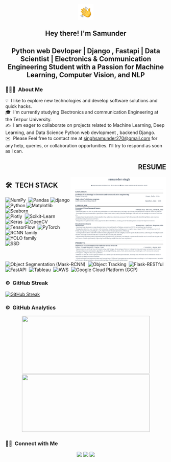 

<p align="center"><img alt="Night Coding" src="Hand%20Wave.gif" width='50' align="center"/></p><h2 align="center">Hey there! I'm Samunder </h2>

<h2 align="center">Python web Devloper | Django , Fastapi | Data Scientist | Electronics & Communication Engineering Student with a Passion for Machine Learning, Computer Vision, and NLP</h2>


### 👨🏻‍💻 &nbsp;About Me

💡 &nbsp;I like to explore new technologies and develop software solutions and quick hacks.\
🎓 &nbsp;I'm currently studying Electronics and communication Engineering at the Tezpur University.\
✍️ &nbsp;I am eager to collaborate on projects related to Machine Learning, Deep Learning, and Data Science Python web devlopment , backend Django.\
✉️ &nbsp;Please Feel free to contact me at singhsamunder270@gmail.com for any help, queries, or collaboration opportunities. I'll try to respond as soon as I can.

<p align="center">
<h2 align="right" width='200'>RESUME</h2>
  <a href="https://drive.google.com/file/d/1g9qogPxQd1bmdqZP5GHCqRzuZj7__swB/view?usp=drive_link">
    <img src="https://github.com/samthakur587/samthakur587/blob/main/Screenshot%202023-10-15%20232757.png" align="right" width='300' heght = '150' alt="Resume Thumbnail">
  </a>
 <h2 align="left" width='200'>🛠 &nbsp;TECH STACK</h2>
</p>


<div align="left">
  
  ![NumPy](https://img.shields.io/badge/-NumPy-05122A?style=flat&logo=numpy)&nbsp;
  ![Pandas](https://img.shields.io/badge/-Pandas-05122A?style=flat&logo=pandas)
  ![django](https://img.shields.io/badge/-django-05122A?style=flat&logo=django)
  ![Python](https://img.shields.io/badge/-Python-05122A?style=flat&logo=python)
  ![Matplotlib](https://img.shields.io/badge/-Matplotlib-05122A?style=flat&logo=matplotlib)&nbsp;
  ![Seaborn](https://img.shields.io/badge/-Seaborn-05122A?style=flat&logo=seaborn)&nbsp;\
  ![Plotly](https://img.shields.io/badge/-Plotly-05122A?style=flat&logo=plotly)&nbsp;
  ![Scikit-Learn](https://img.shields.io/badge/-Scikit--Learn-05122A?style=flat&logo=scikit-learn)&nbsp;
  ![Keras](https://img.shields.io/badge/-Keras-05122A?style=flat&logo=keras)&nbsp;
  ![OpenCV](https://img.shields.io/badge/-OpenCV-05122A?style=flat&logo=opencv)&nbsp;\
  ![TensorFlow](https://img.shields.io/badge/-TensorFlow-05122A?style=flat&logo=tensorflow)&nbsp;
  ![PyTorch](https://img.shields.io/badge/-PyTorch-05122A?style=flat&logo=pytorch)&nbsp;
  ![RCNN family](https://img.shields.io/badge/-RCNN%20family-05122A?style=flat&logo=rcnn)&nbsp;
  ![YOLO family](https://img.shields.io/badge/-YOLO%20family-05122A?style=flat&logo=yolo)&nbsp;\
  ![SSD](https://img.shields.io/badge/-SSD-05122A?style=flat&logo=ssd)&nbsp;
  ![Object Segmentation (Mask-RCNN)](https://img.shields.io/badge/-Object%20Segmentation%20%28Mask--RCNN%29-05122A?style=flat&logo=mask-rcnn)&nbsp;
  ![Object Tracking](https://img.shields.io/badge/-Object%20Tracking-05122A?style=flat&logo=object-tracking)&nbsp;
  ![Flask-RESTful](https://img.shields.io/badge/-Flask--RESTful-05122A?style=flat&logo=flask)&nbsp;\
  ![FastAPI](https://img.shields.io/badge/-FastAPI-05122A?style=flat&logo=fastapi)&nbsp;
  ![Tableau](https://img.shields.io/badge/-Tableau-05122A?style=flat&logo=tableau)&nbsp;
  ![AWS](https://img.shields.io/badge/-AWS-05122A?style=flat&logo=amazon-aws)&nbsp;
  ![Google Cloud Platform (GCP)](https://img.shields.io/badge/-Google%20Cloud%20Platform%20%28GCP%29-05122A?style=flat&logo=google-cloud)&nbsp;
<div>
  <a href="https://drive.google.com/file/d/1g9qogPxQd1bmdqZP5GHCqRzuZj7__swB/view?usp=drive_link">
  </a>
</div>






### ⚙️ &nbsp;GitHub Streak

[![GitHub Streak](https://streak-stats.demolab.com?user=samthakur587&theme=radical&include_all_commits=true&count_private=true&hide_border=true&card_width=1000)](https://git.io/streak-stats)
### ⚙️ &nbsp;GitHub Analytics

<p align="center">
<a href="https://github.com/samthakur587">
  <img height="180em" width = "400em" src="https://github-readme-stats-eight-theta.vercel.app/api?username=samthakur587&show_icons=true&theme=midnight-purple&include_all_commits=true&count_private=true"/>
  <img height="180em" width = "400em" src="https://github-readme-stats-eight-theta.vercel.app/api/top-langs/?username=samthakur587&layout=compact&langs_count=8&theme=midnight-purple"/>
</a>
</p>


### 🤝🏻 &nbsp;Connect with Me

<p align="center">
<a href="https://twitter.com/samthakur1234"><img src="https://img.shields.io/badge/-samthakur1234-3423A6?style=flat&logo=twitter&logoColor=white"/></a>
<a href="https://www.linkedin.com/in/samunder-singh/"><img src="https://img.shields.io/badge/-Samunder%20singh-0077B5?style=flat&logo=Linkedin&logoColor=white"/></a>
<a href="mailto:singhsamunder270@gmail.com"><img src="https://img.shields.io/badge/-singhsamunder270@gmail.com-D14836?style=flat&logo=Gmail&logoColor=white"/></a>
</p>

